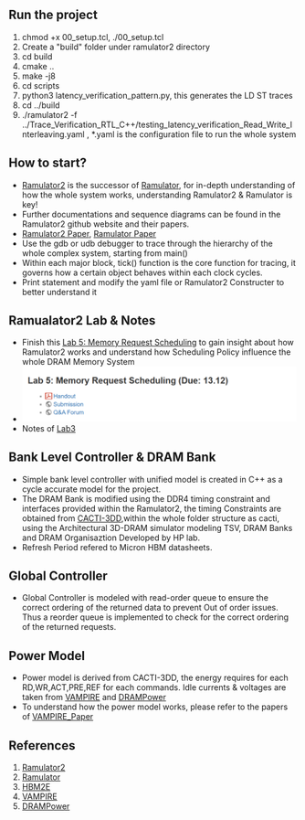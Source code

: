 ## Run the project
1. chmod +x 00_setup.tcl, ./00_setup.tcl
2. Create a "build" folder under ramulator2 directory
3. cd build
4. cmake ..
5. make -j8
6. cd scripts
7. python3 latency_verification_pattern.py, this generates the LD ST traces
8. cd ../build
9. ./ramulator2 -f ../Trace_Verification_RTL_C++/testing_latency_verification_Read_Write_Interleaving.yaml , *.yaml is the configuration file to run the whole system

## How to start? 
- [Ramulator2](https://github.com/CMU-SAFARI/ramulator2) is the successor of [Ramulator](https://github.com/CMU-SAFARI/ramulator), for in-depth understanding of how the whole system works, understanding Ramulator2 & Ramulator is key!
- Further documentations and sequence diagrams can be found in the Ramulator2 github website and their papers.
- [Ramulator2 Paper](https://arxiv.org/abs/2308.11030), [Ramulator Paper](https://users.ece.cmu.edu/~omutlu/pub/ramulator_dram_simulator-ieee-cal15.pdf)
- Use the gdb or udb debugger to trace through the hierarchy of the whole complex system, starting from main()
- Within each major block, tick() function is the core function for tracing, it governs how a certain object behaves within each clock cycles.
- Print statement and modify the yaml file or Ramulator2 Constructer to better understand it

## Ramualator2 Lab & Notes
- Finish this [Lab 5: Memory Request Scheduling](https://safari.ethz.ch/architecture/fall2024/doku.php?id=labs) to gain insight about how Ramulator2 works and understand how Scheduling Policy influence the whole DRAM Memory System
- ![alt text](image.png)
- Notes of [Lab3](https://www.notion.so/Lab3-Ramulator2-Notes-10d7a87918dd8028a0e7d706ae32cc72)

## Bank Level Controller & DRAM Bank
- Simple bank level controller with unified model is created in C++ as a cycle accurate model for the project.
- The DRAM Bank is modified using the DDR4 timing constraint and interfaces provided within the Ramulator2, the timing Constraints are obtained from [CACTI-3DD](https://ieeexplore.ieee.org/document/6176428),within the whole folder structure as cacti, using the Architectural 3D-DRAM simulator modeling TSV, DRAM Banks and DRAM Organisaztion Developed by HP lab.
- Refresh Period refered to Micron HBM datasheets.

## Global Controller
- Global Controller is modeled with read-order queue to ensure the correct ordering of the returned data to prevent Out of order issues. Thus a reorder queue is implemented to check for the correct ordering of the returned requests.

## Power Model
- Power model is derived from CACTI-3DD, the energy requires for each RD,WR,ACT,PRE,REF for each commands. Idle currents & voltages are taken from [VAMPIRE](https://github.com/CMU-SAFARI/VAMPIRE) and [DRAMPower](https://github.com/tukl-msd/DRAMPower)
- To understand how the power model works, please refer to the papers of [VAMPIRE_Paper](https://arxiv.org/abs/1807.05102)

## References
1. [Ramulator2](https://github.com/CMU-SAFARI/ramulator2)
2. [Ramulator](https://github.com/CMU-SAFARI/ramulator)
3. [HBM2E](https://drive.google.com/drive/folders/1k_jKBhyTMttBIWIhl4fNyPm7kPUExr4s)
4. [VAMPIRE](https://github.com/CMU-SAFARI/VAMPIRE)
5. [DRAMPower](https://github.com/tukl-msd/DRAMPower)


